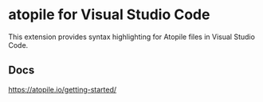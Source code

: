 # atopile for Visual Studio Code

This extension provides syntax highlighting for Atopile files in Visual Studio Code.

## Docs

https://atopile.io/getting-started/

